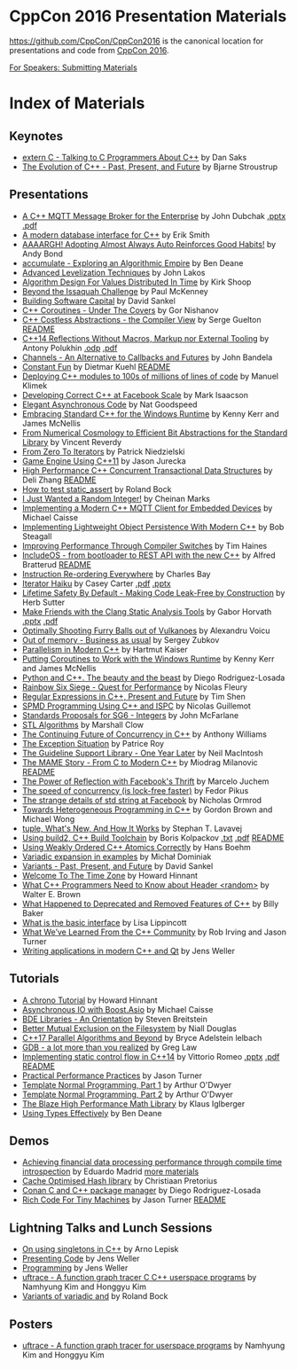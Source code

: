 CppCon 2016 Presentation Materials
==================================

https://github.com/CppCon/CppCon2016 is the canonical location for presentations
and code from [CppCon 2016](https://github.com/CppCon/CppCon2016/tree/master/http://cppcon.org).

[For Speakers: Submitting Materials](https://github.com/CppCon/CppCon2016/tree/master/Submitting.md)

# Index of Materials

## Keynotes

 - [extern C - Talking to C Programmers About C++](https://github.com/CppCon/CppCon2016/tree/master/Keynotes/extern%20C%20-%20Talking%20to%20C%20Programmers%20About%20C++/extern%20C%20-%20Talking%20to%20C%20Programmers%20About%20C++%20-%20Dan%20Saks%20-%20CppCon%202016.pdf) by Dan Saks
 - [The Evolution of C++ - Past, Present, and Future](https://github.com/CppCon/CppCon2016/tree/master/Keynotes/The%20Evolution%20of%20C++%20-%20Past,%20Present,%20and%20Future/The%20Evolution%20of%20C++%20-%20Past,%20Present,%20and%20Future%20-%20Bjarne%20Stroustrup%20-%20CppCon%202016.pdf) by Bjarne Stroustrup

## Presentations

 - [A C++ MQTT Message Broker for the Enterprise](https://github.com/CppCon/CppCon2016/tree/master/Presentations/A%20C++%20MQTT%20Message%20Broker%20for%20the%20Enterprise/A%20C++%20MQTT%20Message%20Broker%20for%20the%20Enterprise%20-%20John%20Dubchak%20-%20CppCon%202016.pdf) by John Dubchak [.pptx](https://github.com/CppCon/CppCon2016/tree/master/Presentations/A%20C++%20MQTT%20Message%20Broker%20for%20the%20Enterprise/A%20C++%20MQTT%20Message%20Broker%20for%20the%20Enterprise%20-%20John%20Dubchak%20-%20CppCon%202016.pptx) [.pdf](https://github.com/CppCon/CppCon2016/tree/master/Presentations/A%20C++%20MQTT%20Message%20Broker%20for%20the%20Enterprise/A%20C++%20MQTT%20Message%20Broker%20for%20the%20Enterprise%20-%20John%20Dubchak%20-%20CppCon%202016.pdf)
 - [A modern database interface for C++](https://github.com/CppCon/CppCon2016/tree/master/Presentations/A%20modern%20database%20interface%20for%20C++/A%20modern%20database%20interface%20for%20C++%20-%20Erik%20Smith%20-%20CppCon%202016.pdf) by Erik Smith
 - [AAAARGH! Adopting Almost Always Auto Reinforces Good Habits!](https://github.com/CppCon/CppCon2016/tree/master/Presentations/AAAARGH!%20Adopting%20Almost%20Always%20Auto%20Reinforces%20Good%20Habits!/AAAARGH!%20Adopting%20Almost%20Always%20Auto%20Reinforces%20Good%20Habits!%20-%20Andy%20Bond%20-%20CppCon%202016.pdf) by Andy Bond
 - [accumulate - Exploring an Algorithmic Empire](https://github.com/CppCon/CppCon2016/tree/master/Presentations/accumulate%20-%20Exploring%20an%20Algorithmic%20Empire/accumulate%20-%20Exploring%20an%20Algorithmic%20Empire%20-%20Ben%20Deane%20-%20CppCon%202016.pdf) by Ben Deane
 - [Advanced Levelization Techniques](https://github.com/CppCon/CppCon2016/tree/master/Presentations/Advanced%20Levelization%20Techniques/Advanced%20Levelization%20Techniques%20-%20John%20Lakos%20-%20CppCon%202016.pdf) by John Lakos
 - [Algorithm Design For Values Distributed In Time](https://github.com/CppCon/CppCon2016/tree/master/Presentations/Algorithm%20Design%20For%20Values%20Distributed%20In%20Time/Algorithm%20Design%20For%20Values%20Distributed%20In%20Time%20-%20Kirk%20Shoop%20-%20CppCon%202016.pdf) by Kirk Shoop
 - [Beyond the Issaquah Challenge](https://github.com/CppCon/CppCon2016/tree/master/Presentations/Beyond%20the%20Issaquah%20Challenge/Beyond%20the%20Issaquah%20Challenge%20-%20Paul%20McKenney%20-%20CppCon%202016.pdf) by Paul McKenney
 - [Building Software Capital](https://github.com/CppCon/CppCon2016/tree/master/Presentations/Building%20Software%20Capital/Building%20Software%20Capital%20-%20David%20Sankel%20-%20CppCon%202016.pdf) by David Sankel
 - [C++ Coroutines - Under The Covers](https://github.com/CppCon/CppCon2016/tree/master/Presentations/C++%20Coroutines%20-%20Under%20The%20Covers/C++%20Coroutines%20-%20Under%20The%20Covers%20-%20Gor%20Nishanov%20-%20CppCon%202016.pdf) by Gor Nishanov
 - [C++ Costless Abstractions - the Compiler View](https://github.com/CppCon/CppCon2016/tree/master/Presentations/C++%20Costless%20Abstractions%20-%20the%20Compiler%20View/C++%20Costless%20Abstractions%20-%20the%20Compiler%20View%20-%20Serge%20Guelton%20-%20CppCon%202016.pdf) by Serge Guelton [README](https://github.com/CppCon/CppCon2016/tree/master/Presentations/C++%20Costless%20Abstractions%20-%20the%20Compiler%20View/README.md)
 - [C++14 Reflections Without Macros, Markup nor External Tooling](https://github.com/CppCon/CppCon2016/tree/master/Presentations/C++14%20Reflections%20Without%20Macros,%20Markup%20nor%20External%20Tooling/C++14%20Reflections%20Without%20Macros,%20Markup%20nor%20External%20Tooling%20-%20Antony%20Polukhin%20-%20CppCon%202016.pdf) by Antony Polukhin [.odp](https://github.com/CppCon/CppCon2016/tree/master/Presentations/C++14%20Reflections%20Without%20Macros,%20Markup%20nor%20External%20Tooling/C++14%20Reflections%20Without%20Macros,%20Markup%20nor%20External%20Tooling%20-%20Antony%20Polukhin%20-%20CppCon%202016.odp) [.pdf](https://github.com/CppCon/CppCon2016/tree/master/Presentations/C++14%20Reflections%20Without%20Macros,%20Markup%20nor%20External%20Tooling/C++14%20Reflections%20Without%20Macros,%20Markup%20nor%20External%20Tooling%20-%20Antony%20Polukhin%20-%20CppCon%202016.pdf)
 - [Channels - An Alternative to Callbacks and Futures](https://github.com/CppCon/CppCon2016/tree/master/Presentations/Channels%20-%20An%20Alternative%20to%20Callbacks%20and%20Futures/Channels%20-%20An%20Alternative%20to%20Callbacks%20and%20Futures%20-%20John%20Bandela%20-%20CppCon%202016.pdf) by John Bandela
 - [Constant Fun](https://github.com/CppCon/CppCon2016/tree/master/Presentations/Constant%20Fun/Constant%20Fun%20-%20Dietmar%20Kuehl%20-%20CppCon%202016.pdf) by Dietmar Kuehl [README](https://github.com/CppCon/CppCon2016/tree/master/Presentations/Constant%20Fun/README.md)
 - [Deploying C++ modules to 100s of millions of lines of code](https://github.com/CppCon/CppCon2016/tree/master/Presentations/Deploying%20C++%20modules%20to%20100s%20of%20millions%20of%20lines%20of%20code/Deploying%20C++%20modules%20to%20100s%20of%20millions%20of%20lines%20of%20code%20-%20Manuel%20Klimek%20-%20CppCon%202016.pdf) by Manuel Klimek
 - [Developing Correct C++ at Facebook Scale](https://github.com/CppCon/CppCon2016/tree/master/Presentations/Developing%20Correct%20C++%20at%20Facebook%20Scale/Developing%20Correct%20C++%20at%20Facebook%20Scale%20-%20Mark%20Isaacson%20-%20CppCon%202016.pdf) by Mark Isaacson
 - [Elegant Asynchronous Code](https://github.com/CppCon/CppCon2016/tree/master/Presentations/Elegant%20Asynchronous%20Code/Elegant%20Asynchronous%20Code%20-%20Nat%20Goodspeed%20-%20CppCon%202016.pdf) by Nat Goodspeed
 - [Embracing Standard C++ for the Windows Runtime](https://github.com/CppCon/CppCon2016/tree/master/Presentations/Embracing%20Standard%20C++%20for%20the%20Windows%20Runtime/Embracing%20Standard%20C++%20for%20the%20Windows%20Runtime%20-%20Kenny%20Kerr%20and%20James%20McNellis%20-%20CppCon%202016.pdf) by Kenny Kerr and James McNellis
 - [From Numerical Cosmology to Efficient Bit Abstractions for the Standard Library](https://github.com/CppCon/CppCon2016/tree/master/Presentations/From%20Numerical%20Cosmology%20to%20Efficient%20Bit%20Abstractions%20for%20the%20Standard%20Library/From%20Numerical%20Cosmology%20to%20Efficient%20Bit%20Abstractions%20for%20the%20Standard%20Library%20-%20Vincent%20Reverdy%20-%20CppCon%202016.pdf) by Vincent Reverdy
 - [From Zero To Iterators](https://github.com/CppCon/CppCon2016/tree/master/Presentations/From%20Zero%20To%20Iterators/From%20Zero%20To%20Iterators%20-%20Patrick%20Niedzielski%20-%20CppCon%202016.pdf) by Patrick Niedzielski
 - [Game Engine Using C++11](https://github.com/CppCon/CppCon2016/tree/master/Presentations/Game%20Engine%20Using%20C++11/Game%20Engine%20Using%20C++11%20-%20Jason%20Jurecka%20-%20CppCon%202016.pdf) by Jason Jurecka
 - [High Performance C++ Concurrent Transactional Data Structures](https://github.com/CppCon/CppCon2016/tree/master/Presentations/High%20Performance%20C++%20Concurrent%20Transactional%20Data%20Structures/High%20Performance%20C++%20Concurrent%20Transactional%20Data%20Structures%20-%20Deli%20Zhang%20-%20CppCon%202016.pdf) by Deli Zhang [README](https://github.com/CppCon/CppCon2016/tree/master/Presentations/High%20Performance%20C++%20Concurrent%20Transactional%20Data%20Structures/README.md)
 - [How to test static_assert](https://github.com/CppCon/CppCon2016/tree/master/Presentations/How%20to%20test%20static_assert/How%20to%20test%20static_assert%20-%20Roland%20Bock%20-%20CppCon%202016.pdf) by Roland Bock
 - [I Just Wanted a Random Integer!](https://github.com/CppCon/CppCon2016/tree/master/Presentations/I%20Just%20Wanted%20a%20Random%20Integer!/I%20Just%20Wanted%20a%20Random%20Integer!%20-%20Cheinan%20Marks%20-%20CppCon%202016.pdf) by Cheinan Marks
 - [Implementing a Modern C++ MQTT Client for Embedded Devices](https://github.com/CppCon/CppCon2016/tree/master/Presentations/Implementing%20a%20Modern%20C++%20MQTT%20Client%20for%20Embedded%20Devices/Implementing%20a%20Modern%20C++%20MQTT%20Client%20for%20Embedded%20Devices%20-%20Michael%20Caisse%20-%20CppCon%202016.pdf) by Michael Caisse
 - [Implementing Lightweight Object Persistence With Modern C++](https://github.com/CppCon/CppCon2016/tree/master/Presentations/Implementing%20Lightweight%20Object%20Persistence%20With%20Modern%20C++/Implementing%20Lightweight%20Object%20Persistence%20With%20Modern%20C++%20-%20Bob%20Steagall%20-%20CppCon%202016.pdf) by Bob Steagall
 - [Improving Performance Through Compiler Switches](https://github.com/CppCon/CppCon2016/tree/master/Presentations/Improving%20Performance%20Through%20Compiler%20Switches/Improving%20Performance%20Through%20Compiler%20Switches%20-%20Tim%20Haines%20-%20CppCon%202016.pdf) by Tim Haines
 - [IncludeOS - from bootloader to REST API with the new C++](https://github.com/CppCon/CppCon2016/tree/master/Presentations/IncludeOS%20-%20from%20bootloader%20to%20REST%20API%20with%20the%20new%20C++/IncludeOS%20-%20from%20bootloader%20to%20REST%20API%20with%20the%20new%20C++%20-%20Alfred%20Bratterud%20-%20CppCon%202016.pdf) by Alfred Bratterud [README](https://github.com/CppCon/CppCon2016/tree/master/Presentations/IncludeOS%20-%20from%20bootloader%20to%20REST%20API%20with%20the%20new%20C++/README.md)
 - [Instruction Re-ordering Everywhere](https://github.com/CppCon/CppCon2016/tree/master/Presentations/Instruction%20Re-ordering%20Everywhere/Instruction%20Re-ordering%20Everywhere%20-%20Charles%20Bay%20-%20CppCon%202016.pdf) by Charles Bay
 - [Iterator Haiku](https://github.com/CppCon/CppCon2016/tree/master/Presentations/Iterator%20Haiku/Iterator%20Haiku%20-%20Casey%20Carter%20-%20CppCon%202016.pdf) by Casey Carter [.pdf](https://github.com/CppCon/CppCon2016/tree/master/Presentations/Iterator%20Haiku/Iterator%20Haiku%20-%20Casey%20Carter%20-%20CppCon%202016.pdf) [.pptx](https://github.com/CppCon/CppCon2016/tree/master/Presentations/Iterator%20Haiku/Iterator%20Haiku%20-%20Casey%20Carter%20-%20CppCon%202016.pptx)
 - [Lifetime Safety By Default - Making Code Leak-Free by Construction](https://github.com/CppCon/CppCon2016/tree/master/Presentations/Lifetime%20Safety%20By%20Default%20-%20Making%20Code%20Leak-Free%20by%20Construction/Lifetime%20Safety%20By%20Default%20-%20Making%20Code%20Leak-Free%20by%20Construction%20-%20Herb%20Sutter%20-%20CppCon%202016.pdf) by Herb Sutter
 - [Make Friends with the Clang Static Analysis Tools](https://github.com/CppCon/CppCon2016/tree/master/Presentations/Make%20Friends%20with%20the%20Clang%20Static%20Analysis%20Tools/Make%20Friends%20with%20the%20Clang%20Static%20Analysis%20Tools%20-%20Gabor%20Horvath%20-%20CppCon%202016.pdf) by Gabor Horvath [.pptx](https://github.com/CppCon/CppCon2016/tree/master/Presentations/Make%20Friends%20with%20the%20Clang%20Static%20Analysis%20Tools/Make%20Friends%20with%20the%20Clang%20Static%20Analysis%20Tools%20-%20Gabor%20Horvath%20-%20CppCon%202016.pptx) [.pdf](https://github.com/CppCon/CppCon2016/tree/master/Presentations/Make%20Friends%20with%20the%20Clang%20Static%20Analysis%20Tools/Make%20Friends%20with%20the%20Clang%20Static%20Analysis%20Tools%20-%20Gabor%20Horvath%20-%20CppCon%202016.pdf)
 - [Optimally Shooting Furry Balls out of Vulkanoes](https://github.com/CppCon/CppCon2016/tree/master/Presentations/Optimally%20Shooting%20Furry%20Balls%20out%20of%20Vulkanoes/Optimally%20Shooting%20Furry%20Balls%20out%20of%20Vulkanoes%20-%20Alexandru%20Voicu%20-%20CppCon%202016.pdf) by Alexandru Voicu
 - [Out of memory - Business as usual](https://github.com/CppCon/CppCon2016/tree/master/Presentations/Out%20of%20memory%20-%20Business%20as%20usual/Out%20of%20memory%20-%20Business%20as%20usual%20-%20Sergey%20Zubkov%20-%20CppCon%202016.pdf) by Sergey Zubkov
 - [Parallelism in Modern C++](https://github.com/CppCon/CppCon2016/tree/master/Presentations/Parallelism%20in%20Modern%20C++/Parallelism%20in%20Modern%20C++%20-%20Hartmut%20Kaiser%20-%20CppCon%202016.pdf) by Hartmut Kaiser
 - [Putting Coroutines to Work with the Windows Runtime](https://github.com/CppCon/CppCon2016/tree/master/Presentations/Putting%20Coroutines%20to%20Work%20with%20the%20Windows%20Runtime/Putting%20Coroutines%20to%20Work%20with%20the%20Windows%20Runtime%20-%20Kenny%20Kerr%20and%20James%20McNellis%20-%20CppCon%202016.pdf) by Kenny Kerr and James McNellis
 - [Python and C++. The beauty and the beast](https://github.com/CppCon/CppCon2016/tree/master/Presentations/Python%20and%20C++.%20The%20beauty%20and%20the%20beast/Python%20and%20C++.%20The%20beauty%20and%20the%20beast%20-%20Diego%20Rodriguez-Losada%20-%20CppCon%202016.pdf) by Diego Rodriguez-Losada
 - [Rainbow Six Siege - Quest for Performance](https://github.com/CppCon/CppCon2016/tree/master/Presentations/Rainbow%20Six%20Siege%20-%20Quest%20for%20Performance/Rainbow%20Six%20Siege%20-%20Quest%20for%20Performance%20-%20Nicolas%20Fleury%20-%20CppCon%202016.pdf) by Nicolas Fleury
 - [Regular Expressions in C++, Present and Future](https://github.com/CppCon/CppCon2016/tree/master/Presentations/Regular%20Expressions%20in%20C++,%20Present%20and%20Future/Regular%20Expressions%20in%20C++,%20Present%20and%20Future%20-%20Tim%20Shen%20-%20CppCon%202016.pdf) by Tim Shen
 - [SPMD Programming Using C++ and ISPC](https://github.com/CppCon/CppCon2016/tree/master/Presentations/SPMD%20Programming%20Using%20C++%20and%20ISPC/SPMD%20Programming%20Using%20C++%20and%20ISPC%20-%20Nicolas%20Guillemot%20-%20CppCon%202016.pdf) by Nicolas Guillemot
 - [Standards Proposals for SG6 - Integers](https://github.com/CppCon/CppCon2016/tree/master/Presentations/Standards%20Proposals%20for%20SG6%20-%20Integers/Standards%20Proposals%20for%20SG6%20-%20Integers%20-%20John%20McFarlane%20-%20CppCon%202016.pdf) by John McFarlane
 - [STL Algorithms](https://github.com/CppCon/CppCon2016/tree/master/Presentations/STL%20Algorithms/STL%20Algorithms%20-%20Marshall%20Clow%20-%20CppCon%202016.pdf) by Marshall Clow
 - [The Continuing Future of Concurrency in C++](https://github.com/CppCon/CppCon2016/tree/master/Presentations/The%20Continuing%20Future%20of%20Concurrency%20in%20C++/The%20Continuing%20Future%20of%20Concurrency%20in%20C++%20-%20Anthony%20Williams%20-%20CppCon%202016.pdf) by Anthony Williams
 - [The Exception Situation](https://github.com/CppCon/CppCon2016/tree/master/Presentations/The%20Exception%20Situation/The%20Exception%20Situation%20-%20Patrice%20Roy%20-%20CppCon%202016.pdf) by Patrice Roy
 - [The Guideline Support Library - One Year Later](https://github.com/CppCon/CppCon2016/tree/master/Presentations/The%20Guideline%20Support%20Library%20-%20One%20Year%20Later/The%20Guideline%20Support%20Library%20-%20One%20Year%20Later%20-%20Neil%20MacIntosh%20-%20CppCon%202016.pdf) by Neil MacIntosh
 - [The MAME Story - From C to Modern C++](https://github.com/CppCon/CppCon2016/tree/master/Presentations/The%20MAME%20Story%20-%20From%20C%20to%20Modern%20C++/The%20MAME%20Story%20-%20From%20C%20to%20Modern%20C++%20-%20Miodrag%20Milanovic%20-%20CppCon%202016.pdf) by Miodrag Milanovic [README](https://github.com/CppCon/CppCon2016/tree/master/Presentations/The%20MAME%20Story%20-%20From%20C%20to%20Modern%20C++/README.md)
 - [The Power of Reflection with Facebook's Thrift](https://github.com/CppCon/CppCon2016/tree/master/Presentations/The%20Power%20of%20Reflection%20with%20Facebook's%20Thrift/The%20Power%20of%20Reflection%20with%20Facebook's%20Thrift%20-%20Marcelo%20Juchem%20-%20CppCon%202016.pdf) by Marcelo Juchem
 - [The speed of concurrency (is lock-free faster)](https://github.com/CppCon/CppCon2016/tree/master/Presentations/The%20speed%20of%20concurrency%20/The%20speed%20of%20concurrency%20-%20Fedor%20Pikus%20-%20CppCon%202016.bz2) by Fedor Pikus
 - [The strange details of std string at Facebook](https://github.com/CppCon/CppCon2016/tree/master/Presentations/The%20strange%20details%20of%20std%20string%20at%20Facebook/The%20strange%20details%20of%20std%20string%20at%20Facebook%20-%20Nicholas%20Ormrod%20-%20CppCon%202016.pdf) by Nicholas Ormrod
 - [Towards Heterogeneous Programming in C++](https://github.com/CppCon/CppCon2016/tree/master/Presentations/Towards%20Heterogeneous%20Programming%20in%20C++/Towards%20Heterogeneous%20Programming%20in%20C++%20-%20Gordon%20Brown%20and%20Michael%20Wong%20-%20CppCon%202016.pdf) by Gordon Brown and Michael Wong
 - [tuple, What's New, And How It Works](https://github.com/CppCon/CppCon2016/tree/master/Presentations/tuple,%20What's%20New,%20And%20How%20It%20Works/tuple,%20What's%20New,%20And%20How%20It%20Works%20-%20Stephan%20T.%20Lavavej%20-%20CppCon%202016.pdf) by Stephan T. Lavavej
 - [Using build2, C++ Build Toolchain](https://github.com/CppCon/CppCon2016/tree/master/Presentations/Using%20build2,%20C++%20Build%20Toolchain/Using%20build2,%20C++%20Build%20Toolchain%20-%20Boris%20Kolpackov%20-%20CppCon%202016.pdf) by Boris Kolpackov [.txt](https://github.com/CppCon/CppCon2016/tree/master/Presentations/Using%20build2,%20C++%20Build%20Toolchain/Using%20build2,%20C++%20Build%20Toolchain%20-%20Boris%20Kolpackov%20-%20CppCon%202016.txt) [.pdf](https://github.com/CppCon/CppCon2016/tree/master/Presentations/Using%20build2,%20C++%20Build%20Toolchain/Using%20build2,%20C++%20Build%20Toolchain%20-%20Boris%20Kolpackov%20-%20CppCon%202016.pdf) [README](https://github.com/CppCon/CppCon2016/tree/master/Presentations/Using%20build2,%20C++%20Build%20Toolchain/README.md)
 - [Using Weakly Ordered C++ Atomics Correctly](https://github.com/CppCon/CppCon2016/tree/master/Presentations/Using%20Weakly%20Ordered%20C++%20Atomics%20Correctly/Using%20Weakly%20Ordered%20C++%20Atomics%20Correctly%20-%20Hans%20Boehm%20-%20CppCon%202016.pdf) by Hans Boehm
 - [Variadic expansion in examples](https://github.com/CppCon/CppCon2016/tree/master/Presentations/Variadic%20expansion%20in%20examples/Variadic%20expansion%20in%20examples%20-%20Michał%20Dominiak%20-%20CppCon%202016.pdf) by Michał Dominiak
 - [Variants - Past, Present, and Future](https://github.com/CppCon/CppCon2016/tree/master/Presentations/Variants%20-%20Past,%20Present,%20and%20Future/Variants%20-%20Past,%20Present,%20and%20Future%20-%20David%20Sankel%20-%20CppCon%202016.pdf) by David Sankel
 - [Welcome To The Time Zone](https://github.com/CppCon/CppCon2016/tree/master/Presentations/Welcome%20To%20The%20Time%20Zone/Welcome%20To%20The%20Time%20Zone%20-%20Howard%20Hinnant%20-%20CppCon%202016.pdf) by Howard Hinnant
 - [What C++ Programmers Need to Know about Header \<random\>](https://github.com/CppCon/CppCon2016/blob/master/Presentations/What%20C%2B%2B%20Programmers%20Need%20to%20Know%20About%20random/What%20C%2B%2B%20Programmers%20Need%20to%20Know%20About%20random%20-%20Walter%20E%20Brown%20-%20CppCon%202016.pdf) by Walter E. Brown
 - [What Happened to Deprecated and Removed Features of C++](https://github.com/CppCon/CppCon2016/tree/master/Presentations/What%20Happened%20to%20Deprecated%20and%20Removed%20Features%20of%20C++/What%20Happened%20to%20Deprecated%20and%20Removed%20Features%20of%20C++%20-%20Billy%20Baker%20-%20CppCon%202016.pdf) by Billy Baker
 - [What is the basic interface](https://github.com/CppCon/CppCon2016/tree/master/Presentations/What%20is%20the%20basic%20interface/What%20is%20the%20basic%20interface%20-%20Lisa%20Lippincott%20-%20CppCon%202016.pdf) by Lisa Lippincott
 - [What We’ve Learned From the C++ Community](https://github.com/CppCon/CppCon2016/tree/master/Presentations/What%20We’ve%20Learned%20From%20the%20C++%20Community/What%20We’ve%20Learned%20From%20the%20C++%20Community%20-%20Rob%20Irving%20and%20Jason%20Turner%20-%20CppCon%202016.pdf) by Rob Irving and Jason Turner
 - [Writing applications in modern C++ and Qt](https://github.com/CppCon/CppCon2016/tree/master/Presentations/Writing%20applications%20in%20modern%20C++%20and%20Qt/Writing%20applications%20in%20modern%20C++%20and%20Qt%20-%20Jens%20Weller%20-%20CppCon%202016.pdf) by Jens Weller

## Tutorials

 - [A chrono Tutorial](https://github.com/CppCon/CppCon2016/tree/master/Tutorials/A%20chrono%20Tutorial/A%20chrono%20Tutorial%20-%20Howard%20Hinnant%20-%20CppCon%202016.pdf) by Howard Hinnant
 - [Asynchronous IO with Boost.Asio](https://github.com/CppCon/CppCon2016/tree/master/Tutorials/Asynchronous%20IO%20with%20Boost.Asio/Asynchronous%20IO%20with%20Boost.Asio%20-%20Michael%20Caisse%20-%20CppCon%202016.pdf) by Michael Caisse
 - [BDE Libraries - An Orientation](https://github.com/CppCon/CppCon2016/tree/master/Tutorials/BDE%20Libraries%20-%20An%20Orientation/BDE%20Libraries%20-%20An%20Orientation%20-%20Steven%20Breitstein%20-%20CppCon%202016.pdf) by Steven Breitstein
 - [Better Mutual Exclusion on the Filesystem](https://github.com/CppCon/CppCon2016/tree/master/Tutorials/Better%20Mutual%20Exclusion%20on%20the%20Filesystem/Better%20Mutual%20Exclusion%20on%20the%20Filesystem%20-%20Niall%20Douglas%20-%20CppCon%202016.pdf) by Niall Douglas
 - [C++17 Parallel Algorithms and Beyond](https://github.com/CppCon/CppCon2016/tree/master/Tutorials/cpp17_parallel_algorithms/cppcon_2016__cpp17_parallel_algorithms__bryce_adelstein_lelbach__r2.pdf) by Bryce Adelstein lelbach
 - [GDB - a lot more than you realized](https://github.com/CppCon/CppCon2016/tree/master/Tutorials/GDB%20-%20a%20lot%20more%20than%20you%20realized/GDB%20-%20a%20lot%20more%20than%20you%20realized%20-%20Greg%20Law%20-%20CppCon%202016.pdf) by Greg Law
 - [Implementing static control flow in C++14](https://github.com/CppCon/CppCon2016/tree/master/Tutorials/Implementing%20static%20control%20flow%20in%20C++14/Implementing%20static%20control%20flow%20in%20C++14%20-%20Vittorio%20Romeo%20-%20CppCon%202016.pdf) by Vittorio Romeo [.pptx](https://github.com/CppCon/CppCon2016/tree/master/Tutorials/Implementing%20static%20control%20flow%20in%20C++14/Implementing%20static%20control%20flow%20in%20C++14%20-%20Vittorio%20Romeo%20-%20CppCon%202016.pptx) [.pdf](https://github.com/CppCon/CppCon2016/tree/master/Tutorials/Implementing%20static%20control%20flow%20in%20C++14/Implementing%20static%20control%20flow%20in%20C++14%20-%20Vittorio%20Romeo%20-%20CppCon%202016.pdf) [README](https://github.com/CppCon/CppCon2016/tree/master/Tutorials/Implementing%20static%20control%20flow%20in%20C++14/README.md)
 - [Practical Performance Practices](https://github.com/CppCon/CppCon2016/tree/master/Tutorials/Practical%20Performance%20Practices/Practical%20Performance%20Practices%20-%20Jason%20Turner%20-%20CppCon%202016.pdf) by Jason Turner
 - [Template Normal Programming, Part 1](https://github.com/CppCon/CppCon2016/tree/master/Tutorials/Template%20Normal%20Programming,%20Part%201/Template%20Normal%20Programming,%20Part%201%20-%20Arthur%20O'Dwyer%20-%20CppCon%202016.pdf) by Arthur O'Dwyer
 - [Template Normal Programming, Part 2](https://github.com/CppCon/CppCon2016/tree/master/Tutorials/Template%20Normal%20Programming,%20Part%202/Template%20Normal%20Programming,%20Part%202%20-%20Arthur%20O'Dwyer%20-%20CppCon%202016.pdf) by Arthur O'Dwyer
 - [The Blaze High Performance Math Library](https://github.com/CppCon/CppCon2016/tree/master/Tutorials/The%20Blaze%20High%20Performance%20Math%20Library/The%20Blaze%20High%20Performance%20Math%20Library%20-%20Klaus%20Iglberger%20-%20CppCon%202016.pdf) by Klaus Iglberger
 - [Using Types Effectively](https://github.com/CppCon/CppCon2016/tree/master/Tutorials/Using%20Types%20Effectively/Using%20Types%20Effectively%20-%20Ben%20Deane%20-%20CppCon%202016.pdf) by Ben Deane

## Demos

 - [Achieving financial data processing performance through compile time introspection](https://github.com/CppCon/CppCon2016/tree/master/Demos/Achieving%20financial%20data%20processing%20performance%20through%20compile%20time%20introspection/Achieving%20financial%20data%20processing%20performance%20through%20compile%20time%20introspection%20-%20Eduardo%20Madrid%20-%20CppCon%202016.pdf) by Eduardo Madrid [more materials](https://github.com/CppCon/CppCon2016/tree/master/Demos/Achieving%20financial%20data%20processing%20performance%20through%20compile%20time%20introspection)
 - [Cache Optimised Hash library](https://github.com/CppCon/CppCon2016/tree/master/Demos/Cache%20Optimised%20Hash%20library/Cache%20Optimised%20Hash%20library%20-%20Christiaan%20Pretorius%20-%20CppCon%202016.pdf) by Christiaan Pretorius
 - [Conan C and C++ package manager](https://github.com/CppCon/CppCon2016/tree/master/Demos/Conan%20C%20and%20C++%20package%20manager/Conan%20C%20and%20C++%20package%20manager%20-%20Diego%20Rodriguez-Losada%20-%20CppCon%202016.pdf) by Diego Rodriguez-Losada
 - [Rich Code For Tiny Machines](https://github.com/CppCon/CppCon2016/tree/master/Demos/Rich%20Code%20For%20Tiny%20Machines/Rich%20Code%20For%20Tiny%20Machines%20-%20Jason%20Turner%20-%20CppCon%202016.pptx) by Jason Turner [README](https://github.com/CppCon/CppCon2016/tree/master/Demos/Rich%20Code%20For%20Tiny%20Machines/README.md)

## Lightning Talks and Lunch Sessions

 - [On using singletons in C++](https://github.com/CppCon/CppCon2016/tree/master/Lightning%20Talks%20and%20Lunch%20Sessions/On%20using%20singletons%20in%20C++/On%20using%20singletons%20in%20C++%20-%20Arno%20Lepisk%20-%20CppCon%202016.pdf) by Arno Lepisk
 - [Presenting Code](https://github.com/CppCon/CppCon2016/tree/master/Lightning%20Talks%20and%20Lunch%20Sessions/Presenting%20Code/Presenting%20Code%20-%20Jens%20Weller%20-%20CppCon%202016.pdf) by Jens Weller
 - [Programming](https://github.com/CppCon/CppCon2016/tree/master/Lightning%20Talks%20and%20Lunch%20Sessions/Programming/Programming%20-%20Jens%20Weller%20-%20CppCon%202016.pdf) by Jens Weller
 - [uftrace - A function graph tracer C C++ userspace programs](https://github.com/CppCon/CppCon2016/tree/master/Lightning%20Talks%20and%20Lunch%20Sessions/uftrace%20-%20A%20function%20graph%20tracer%20C%20C++%20userspace%20programs/uftrace%20-%20A%20function%20graph%20tracer%20C%20C++%20userspace%20programs%20-%20Namhyung%20Kim%20and%20Honggyu%20Kim%20-%20CppCon%202016.pdf) by Namhyung Kim and Honggyu Kim
 - [Variants of variadic and](https://github.com/CppCon/CppCon2016/tree/master/Lightning%20Talks%20and%20Lunch%20Sessions/Variants%20of%20variadic%20and/Variants%20of%20variadic%20and%20-%20Roland%20Bock%20-%20CppCon%202016.pdf) by Roland Bock

## Posters

 - [uftrace - A function graph tracer for userspace programs](https://github.com/CppCon/CppCon2016/tree/master/Posters/uftrace%20-%20A%20function%20graph%20tracer%20for%20userspace%20programs/uftrace%20-%20A%20function%20graph%20tracer%20for%20userspace%20programs%20-%20Namhyung%20Kim%20and%20Honggyu%20Kim%20-%20CppCon%202016.pdf) by Namhyung Kim and Honggyu Kim

